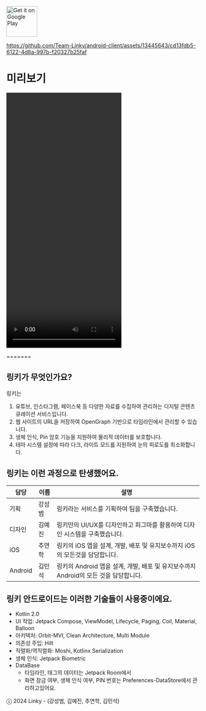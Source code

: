 <a href='https://play.google.com/store/apps/details?id=com.linky.android'><img alt='Get it on Google Play' src='https://play.google.com/intl/en_us/badges/static/images/badges/en_badge_web_generic.png' height="80"/></a>

https://github.com/Team-Linky/android-client/assets/13445643/cd13fdb5-6122-4d8a-997b-f20327b25faf

# 미리보기

<video width="300" height="666" controls>
  <source src="/preview/preview.mp4" type="video/mp4">
</video>

=======

## 링키가 무엇인가요?

링키는
1. 유튜브, 인스타그램, 페이스북 등 다양한 자료를 수집하여 관리하는 디지털 콘텐츠 큐레이션 서비스입니다.
2. 웹 사이트의 URL을 저장하여 OpenGraph 기반으로 타임라인에서 관리할 수 있습니다.
3. 생체 인식, Pin 암호 기능을 지원하여 물리적 데이터를 보호합니다.
4. 테마 시스템 설정에 따라 다크, 라이트 모드를 지원하여 눈의 피로도를 최소화합니다.

## 링키는 이런 과정으로 탄생했어요.

|담당|이름|설명|
|---|---|---|
|기획|강성범|링키라는 서비스를 기획하여 팀을 구축했습니다.|
|디자인|김예진|링키만의 UI/UX를 디자인하고 피그마를 활용하여 디자인 시스템을 구축했습니다.|
|iOS|추연학|링키의 iOS 앱을 설계, 개발, 배포 및 유지보수까지 iOS의 모든것을 담당합니다.|
|Android|김민석|링키의 Android 앱을 설계, 개발, 배포 및 유지보수까지 Android의 모든 것을 담당합니다.|

## 링키 안드로이드는 이러한 기술들이 사용중이에요.
- Kotlin 2.0
- UI 작업: Jetpack Compose, ViewModel, Lifecycle, Paging, Coil, Material, Balloon
- 아키텍처: Orbit-MVI, Clean Architecture, Multi Module
- 의존성 주입: Hilt
- 직렬화/역직렬화: Moshi, Kotlinx Serialization
- 생체 인식: Jetpack Biometric
- DataBase
    - 타임라인, 태그의 데이터는 Jetpack Room에서
    - 화면 잠금 여부, 생체 인식 여부, PIN 번호는 Preferences-DataStore에서 관리하고있어요.

ⓒ 2024 Linky - (강성범, 김예진, 추연학, 김민석)
